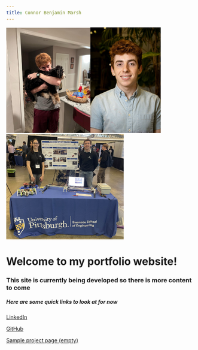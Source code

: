 ```yaml
---
title: Connor Benjamin Marsh
---
```



<span><img src="assets/images/bellaHug.jpg" width="225"><img src="assets/images/ProfessionalHeadshotFreshmanYear.jpg" width="188"><img src="assets/images/RoboticsDiscoveryDayOliviaAndMe.jpg" width="314"></span>

# Welcome to my portfolio website!
### This site is currently being developed so there is more content to come
##### Here are some quick links to look at for now

<a href="https://linkedin.com/in/connorbmarsh">LinkedIn</a>

<a href="https://github.com/connor-marsh">GitHub</a>

<a href="Project1.html">Sample project page (empty)</a>
